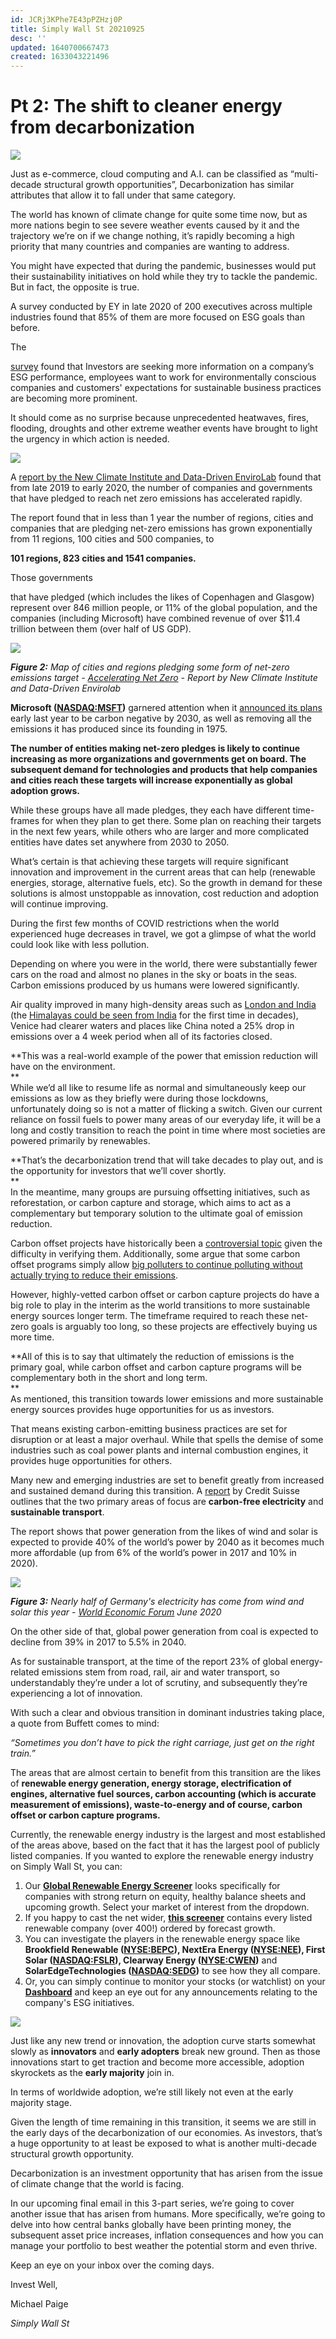 ```yaml
---
id: JCRj3KPhe7E43pPZHzj0P
title: Simply Wall St 20210925
desc: ''
updated: 1640700667473
created: 1633043221496
---
```

# Pt 2: The shift to cleaner energy from decarbonization

![](https://ecp.yusercontent.com/mail?url=http%3A%2F%2Fcdn.mcauto-images-production.sendgrid.net%2F0bd01038b705531b%2F7a2014d4-638d-4036-9de4-3f401baef4ab%2F560x130.png&t=1633038223&ymreqid=c076aa15-812c-64c8-1cca-270001019200&sig=c4xUWNdhCSIGgTseW5ir2g--~D)

Just as e-commerce, cloud computing and A.I. can be classified as “multi-decade structural growth opportunities”, Decarbonization has similar attributes that allow it to fall under that same category.

The world has known of climate change for quite some time now, but as more nations begin to see severe weather events caused by it and the trajectory we’re on if we change nothing, it’s rapidly becoming a high priority that many countries and companies are wanting to address.

You might have expected that during the pandemic, businesses would put their sustainability initiatives on hold while they try to tackle the pandemic. But in fact, the opposite is true.

A survey conducted by EY in late 2020 of 200 executives across multiple industries found that 85% of them are more focused on ESG goals than before.

The

[survey](https://www.ey.com/en_nz/supply-chain/how-covid-19-impacted-supply-chains-and-what-comes-next) found that Investors are seeking more information on a company’s ESG performance, employees want to work for environmentally conscious companies and customers' expectations for sustainable business practices are becoming more prominent.

It should come as no surprise because unprecedented heatwaves, fires, flooding, droughts and other extreme weather events have brought to light the urgency in which action is needed.

![](https://ecp.yusercontent.com/mail?url=http%3A%2F%2Fcdn.mcauto-images-production.sendgrid.net%2F0bd01038b705531b%2F74726464-cfbc-40bd-8dfd-8eee8ce55bf6%2F1330x936.png&t=1633038223&ymreqid=c076aa15-812c-64c8-1cca-270001019200&sig=HN8kliSSAKodu3e6uf.nJg--~D)

A [report by the New Climate Institute and Data-Driven EnviroLab](https://newclimate.org/2020/09/21/accelerating-net-zero-exploring-cities-regions-and-companies-pledges-to-decarbonise/) found that from late 2019 to early 2020, the number of companies and governments that have pledged to reach net zero emissions has accelerated rapidly.

The report found that in less than 1 year the number of regions, cities and companies that are pledging net-zero emissions has grown exponentially from 11 regions, 100 cities and 500 companies, to

**101 regions, 823 cities and 1541 companies.**

Those governments

that have pledged (which includes the likes of Copenhagen and Glasgow) represent over 846 million people, or 11% of the global population, and the companies (including Microsoft) have combined revenue of over $11.4 trillion between them (over half of US GDP). 

![](https://ecp.yusercontent.com/mail?url=http%3A%2F%2Fcdn.mcauto-images-production.sendgrid.net%2F0bd01038b705531b%2F56874732-01e5-44fb-927f-3ec9ce74c113%2F1440x1116.png&t=1633038223&ymreqid=c076aa15-812c-64c8-1cca-270001019200&sig=zQUDtxkgL9JKuWjvTOuvOg--~D)

_**Figure 2:**_ _Map of cities and regions pledging some form of net-zero emissions target -_ [_Accelerating Net Zero_](https://newclimate.org/wp-content/uploads/2020/09/NewClimate_Accelerating_Net_Zero_Sept2020.pdf#page=13) _- Report by New Climate Institute and Data-Driven Envirolab_

**Microsoft (**[**NASDAQ:MSFT**](https://simplywall.st/stocks/us/software/nasdaq-msft/microsoft)**)** garnered attention when it [announced its plans](https://blogs.microsoft.com/blog/2020/01/16/microsoft-will-be-carbon-negative-by-2030/) early last year to be carbon negative by 2030, as well as removing all the emissions it has produced since its founding in 1975.

**The number of entities making net-zero pledges is likely to continue increasing as more organizations and governments get on board. The subsequent demand for technologies and products that help companies and cities reach these targets will increase exponentially as global adoption grows.**

While these groups have all made pledges, they each have different time-frames for when they plan to get there. Some plan on reaching their targets in the next few years, while others who are larger and more complicated entities have dates set anywhere from 2030 to 2050.

What’s certain is that achieving these targets will require significant innovation and improvement in the current areas that can help (renewable energies, storage, alternative fuels, etc). So the growth in demand for these solutions is almost unstoppable as innovation, cost reduction and adoption will continue improving.

During the first few months of COVID restrictions when the world experienced huge decreases in travel, we got a glimpse of what the world could look like with less pollution.

Depending on where you were in the world, there were substantially fewer cars on the road and almost no planes in the sky or boats in the seas. Carbon emissions produced by us humans were lowered significantly.

Air quality improved in many high-density areas such as [London and India](https://www.standard.co.uk/news/world/positive-impact-environment-coronavirus-lockdown-a4404751.html) (the [Himalayas could be seen from India](https://edition.cnn.com/travel/article/himalayas-visible-lockdown-india-scli-intl/index.html) for the first time in decades), Venice had clearer waters and places like China noted a 25% drop in emissions over a 4 week period when all of its factories closed.

**This was a real-world example of the power that emission reduction will have on the environment.  
**  
While we’d all like to resume life as normal and simultaneously keep our emissions as low as they briefly were during those lockdowns, unfortunately doing so is not a matter of flicking a switch. Given our current reliance on fossil fuels to power many areas of our everyday life, it will be a long and costly transition to reach the point in time where most societies are powered primarily by renewables.

**That’s the decarbonization trend that will take decades to play out, and is the opportunity for investors that we’ll cover shortly.  
**  
In the meantime, many groups are pursuing offsetting initiatives, such as reforestation, or carbon capture and storage, which aims to act as a complementary but temporary solution to the ultimate goal of emission reduction.

Carbon offset projects have historically been a [controversial topic](https://www.greenpeace.org.uk/news/the-biggest-problem-with-carbon-offsetting-is-that-it-doesnt-really-work/) given the difficulty in verifying them. Additionally, some argue that some carbon offset programs simply allow [big polluters to continue polluting without actually trying to reduce their emissions](https://www.ft.com/content/81d436c2-79f1-4a43-ab52-cbbcddb149df).

However, highly-vetted carbon offset or carbon capture projects do have a big role to play in the interim as the world transitions to more sustainable energy sources longer term. The timeframe required to reach these net-zero goals is arguably too long, so these projects are effectively buying us more time.

**All of this is to say that ultimately the reduction of emissions is the primary goal, while carbon offset and carbon capture programs will be complementary both in the short and long term.  
**  
As mentioned, this transition towards lower emissions and more sustainable energy sources provides huge opportunities for us as investors.

That means existing carbon-emitting business practices are set for disruption or at least a major overhaul. While that spells the demise of some industries such as coal power plants and internal combustion engines, it provides huge opportunities for others.

Many new and emerging industries are set to benefit greatly from increased and sustained demand during this transition. A [report](https://www.credit-suisse.com/mx/en/private-banking/secure-your-legacy/sustainable-investing/decarbonizing-economy.html) by Credit Suisse outlines that the two primary areas of focus are **carbon-free electricity** and **sustainable transport**.

The report shows that power generation from the likes of wind and solar is expected to provide 40% of the world’s power by 2040 as it becomes much more affordable (up from 6% of the world’s power in 2017 and 10% in 2020).

![](https://ecp.yusercontent.com/mail?url=http%3A%2F%2Fcdn.mcauto-images-production.sendgrid.net%2F0bd01038b705531b%2F17b517b9-3a2d-4d99-9f32-4c6c0829f00b%2F1240x1446.png&t=1633038223&ymreqid=c076aa15-812c-64c8-1cca-270001019200&sig=TbVptXI85706J2fOrfUdeQ--~D)

_**Figure 3:**_ _Nearly half of Germany's electricity has come from wind and solar this year -_ [_World Economic Forum_](https://www.weforum.org/agenda/2020/08/where-solar-wind-power-are-thriving) _June 2020_

On the other side of that, global power generation from coal is expected to decline from 39% in 2017 to 5.5% in 2040.

As for sustainable transport, at the time of the report 23% of global energy-related emissions stem from road, rail, air and water transport, so understandably they’re under a lot of scrutiny, and subsequently they’re experiencing a lot of innovation.

With such a clear and obvious transition in dominant industries taking place, a quote from Buffett comes to mind:

_“Sometimes you don’t have to pick the right carriage, just get on the right train.”_

The areas that are almost certain to benefit from this transition are the likes of **renewable energy generation, energy storage, electrification of engines, alternative fuel sources, carbon accounting (which is accurate measurement of emissions), waste-to-energy and of course, carbon offset or carbon capture programs.**

Currently, the renewable energy industry is the largest and most established of the areas above, based on the fact that it has the largest pool of publicly listed companies. If you wanted to explore the renewable energy industry on Simply Wall St, you can:

1.  Our [**Global Renewable Energy Screener**](https://simplywall.st/discover/investing-ideas/215170/renewable-energy/global) looks specifically for companies with strong return on equity, healthy balance sheets and upcoming growth. Select your market of interest from the dropdown.
2.  If you happy to cast the net wider, [**this screener**](https://simplywall.st/discover/investing-ideas/227128/renewable-energy-all/global) contains every listed renewable company (over 400!) ordered by forecast growth.
3.  You can investigate the players in the renewable energy space like **Brookfield Renewable (**[**NYSE:BEPC**](https://simplywall.st/stocks/us/utilities/nyse-bepc/brookfield-renewable)**), NextEra Energy (**[**NYSE:NEE**](https://simplywall.st/stocks/us/utilities/nyse-nee/nextera-energy)**), First Solar (**[**NASDAQ:FSLR**](https://simplywall.st/stocks/us/semiconductors/nasdaq-fslr/first-solar)**), Clearway Energy (**[**NYSE:CWEN**](https://simplywall.st/stocks/us/utilities/nyse-cwen/clearway-energy)**)** and **SolarEdgeTechnologies (**[**NASDAQ:SEDG**](https://simplywall.st/stocks/us/semiconductors/nasdaq-sedg/solaredge-technologies)**)** to see how they all compare.
4.  Or, you can simply continue to monitor your stocks (or watchlist) on your [**Dashboard**](http://url1968.simplywall.st/ls/click?upn=BzrCgW2IoDRFAIYUuwbc6cCZreW-2F-2FS9X5wnZI3mNNToUWNXDHi8YZf5iioM4T-2FJ-2BjtbsMwbnSa-2F0K6qcVKO9glOJafcuziteSn9DW9xH5QU-3DyRn8_bNcUCGg2p5VrnMYev5sb3R2rX1op9USBn9UpNwnWR2atl9grJLCik0Tp6k9PQt3S3yIfVRsgvgpA8QN-2B9Erqxtuy3rxtXbjQo9pjnW5WFu1144JL45yXMZq7uuXM-2BzQhnWGVCGDDzwIroFZ2XvfHjAz4XB-2BKe8K6wg52KYYmYiDDgAnXZ5EhgDaawtAA6HZZixlwuhz20qAZ-2FZTxnUl1JFyfNT97RgxIzO2ITkIISOIH2LO8enb6NwAamjUTnLE5WKeBlNRudqpkCqTRex52fmZHHbL8-2BIaJeLDDIbiCRWnvg8FpqyT7XKEExCW0BgvlpO-2BYzPIm6aDhHuVfAalDD6PpHyXVK18kU-2BlSYEGNHF1BTTiSqrJri3IBp6ovsQ0E4cOcMGezN-2FpnxzKgnUtg59IsznyORlNC0vzkwJNLPrstQs8-2BDmrWoymLi5dKrthO-2FQ1OSDau-2B6WfkHYsbnXDYQ-3D-3D) and keep an eye out for any announcements relating to the company's ESG initiatives. 

![](https://ecp.yusercontent.com/mail?url=http%3A%2F%2Fcdn.mcauto-images-production.sendgrid.net%2F0bd01038b705531b%2F69bd71b2-0b81-484f-a1d5-03c571c5a3ad%2F1240x1286.png&t=1633038223&ymreqid=c076aa15-812c-64c8-1cca-270001019200&sig=D8ajXZqaejuPMPfu37H2pQ--~D)

Just like any new trend or innovation, the adoption curve starts somewhat slowly as **innovators** and **early adopters** break new ground. Then as those innovations start to get traction and become more accessible, adoption skyrockets as the **early majority** join in.

In terms of worldwide adoption, we’re still likely not even at the early majority stage.

Given the length of time remaining in this transition, it seems we are still in the early days of the decarbonization of our economies. As investors, that’s a huge opportunity to at least be exposed to what is another multi-decade structural growth opportunity.

Decarbonization is an investment opportunity that has arisen from the issue of climate change that the world is facing.

In our upcoming final email in this 3-part series, we’re going to cover another issue that has arisen from humans. More specifically, we’re going to delve into how central banks globally have been printing money, the subsequent asset price increases, inflation consequences and how you can manage your portfolio to best weather the potential storm and even thrive.

Keep an eye on your inbox over the coming days.

Invest Well,

Michael Paige

_Simply Wall St_
